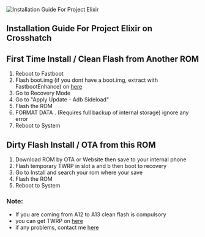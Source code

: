 ![Installation Guide For Project Elixir](https://i.imgur.com/3UmK6nS.png "Installation")

## Installation Guide For Project Elixir on Crosshatch

## First Time Install / Clean Flash from Another ROM
1. Reboot to Fastboot
2. Flash boot.img (if you dont have a boot.img, extract with FastbootEnhance) on [here](https://github.com/libxzr/FastbootEnhance/releases)
3. Go to Recovery Mode
4. Go to "Apply Update - Adb Sideload"
5. Flash the ROM
6. FORMAT DATA . (Requires full backup of internal storage) ignore any error
7. Reboot to System

## Dirty Flash Install / OTA from this ROM
1. Download ROM by OTA or Website then save to your internal phone
2. Flash temporary TWRP in slot a and b then boot to recovery
3. Go to Install and search your rom where your save
4. Flash the ROM
5. Reboot to System

### Note: 
- If you are coming from A12 to A13 clean flash is compulsory
- you can get TWRP on [here](https://dl.twrp.me/crosshatch/twrp-3.7.0_12-0-crosshatch.img.html)
- if any problems, contact me [here](https://t.me/jrjmt)